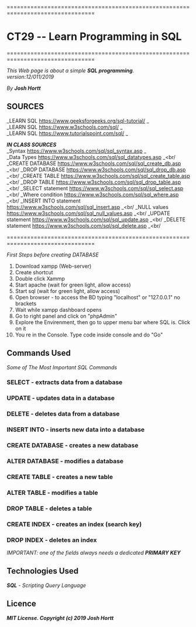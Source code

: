 ================================================================================

# CT29 -- Learn Programming in SQL

================================================================================

_This Web page is about a simple **SQL programming**_.<br/>
_version:12/011/2019_<br/>

_By **Josh Hortt**_

## SOURCES
_LEARN SQL   https://www.geeksforgeeks.org/sql-tutorial/ _<br/>
_LEARN SQL   https://www.w3schools.com/sql/ _<br/>
_LEARN SQL   https://www.tutorialspoint.com/sql/ _<br/>


_**IN CLASS SOURCES**_ <br/>
_Syntax  https://www.w3schools.com/sql/sql_syntax.asp _<br/>
_Data Types  https://www.w3schools.com/sql/sql_datatypes.asp _<br/
_CREATE DATABASE  https://www.w3schools.com/sql/sql_create_db.asp _<br/
_DROP DATABASE  https://www.w3schools.com/sql/sql_drop_db.asp _<br/
_CREATE TABLE  https://www.w3schools.com/sql/sql_create_table.asp _<br/
_DROP TABLE  https://www.w3schools.com/sql/sql_drop_table.asp _<br/
_SELECT statement  https://www.w3schools.com/sql/sql_select.asp _<br/
_Where condition  https://www.w3schools.com/sql/sql_where.asp _<br/
_INSERT INTO statement  https://www.w3schools.com/sql/sql_insert.asp _<br/
_NULL values  https://www.w3schools.com/sql/sql_null_values.asp _<br/
_UPDATE statement  https://www.w3schools.com/sql/sql_update.asp _<br/
_DELETE  statement  https://www.w3schools.com/sql/sql_delete.asp _<br/

================================================================================

_First Steps before creating DATABASE_

1. Download xampp (Web-server)
2. Create shortcut
3. Double click Xammp
4. Start  apache (wait for green light, allow access)
5. Start sql (wait for green light, allow access)
6. Open browser - to access the BD typing "localhost" or "127.0.0.1" no brackets
7. Wait while xampp dashboard opens
8. Go to right panel and click on "phpAdmin"
9. Explore the Envirenment, then go to upper menu bar where SQL is. Click on it
10. You re in the Console. Type code inside console and do "Go"

## Commands Used
_Some of The Most Important SQL Commands_

### SELECT - extracts data from a database
### UPDATE - updates data in a database
### DELETE - deletes data from a database
### INSERT INTO - inserts new data into a database
### CREATE DATABASE - creates a new database
### ALTER DATABASE - modifies a database
### CREATE TABLE - creates a new table
### ALTER TABLE - modifies a table
### DROP TABLE - deletes a table
### CREATE INDEX - creates an index (search key)
### DROP INDEX - deletes an index

_IMPORTANT: one of the fields always needs a dedicated **PRIMARY KEY**_

## Technologies Used

_**SQL** - Scripting Query Language_<br/>

## Licence

_**MIT License. Copyright (c) 2019 Josh Hortt**_
